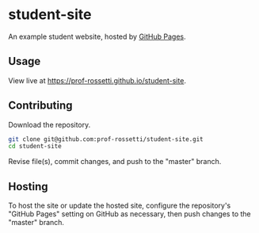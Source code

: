 # student-site

An example student website, hosted by [GitHub Pages](https://pages.github.com/).

## Usage

View live at https://prof-rossetti.github.io/student-site.

## Contributing

Download the repository.

```` sh
git clone git@github.com:prof-rossetti/student-site.git
cd student-site
````

Revise file(s), commit changes, and push to the "master" branch.

## Hosting

To host the site or update the hosted site, configure the repository's "GitHub Pages" setting on GitHub as necessary, then push changes to the "master" branch.
